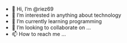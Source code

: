 - 👋 Hi, I’m @riez69
- 👀 I’m interested in anything about technology
- 🌱 I’m currently learning programming
- 💞️ I’m looking to collaborate on ...
- 📫 How to reach me ...

<!---
riez69/riez69 is a ✨ special ✨ repository because its `README.md` (this file) appears on your GitHub profile.
You can click the Preview link to take a look at your changes.
--->
